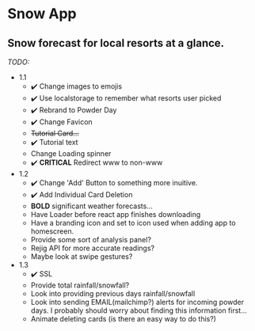 # Snow App

## Snow forecast for local resorts at a glance.

*TODO:*
* 1.1
    * ✔️ Change images to emojis
    * ✔️ Use localstorage to remember what resorts user picked
    * ✔️ Rebrand to Powder Day
    * ✔️ Change Favicon
    * ~~Tutorial Card...~~
    * ✔️ Tutorial text
    * Change Loading spinner
    * ✔️ **CRITICAL** Redirect www to non-www
* 1.2
    * ✔️ Change 'Add' Button to something more inuitive.
    * ✔️ Add Individual Card Deletion
    * **BOLD** significant weather forecasts...
    * Have Loader before react app finishes downloading
    * Have a branding icon and set to icon used when adding app to homescreen.
    * Provide some sort of analysis panel? 
    * Rejig API for more accurate readings?
    * Maybe look at swipe gestures?
* 1.3
    * ✔️ SSL
    * Provide total rainfall/snowfall?
    * Look into providing previous days rainfall/snowfall
    * Look into sending EMAIL(mailchimp?) alerts for incoming powder days. I probably should worry about finding this information first...
    * Animate deleting cards (is there an easy way to do this?)